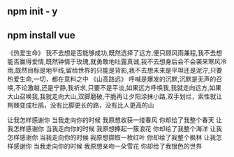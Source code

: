 ## npm init - y
## npm install vue

《热爱生命》
我不去想是否能够成功,既然选择了远方,便只顾风雨兼程,我不去想能否赢得爱情,既然钟情于玫瑰,就勇敢地吐露真诚,我不去想身后会不会袭来寒风冷雨,既然目标是地平线,留给世界的只能是背影,我不去想未来是平坦还是泥泞,只要热爱生命,一切，都在意料之中
《山高路远》
呼喊是爆发的沉默,沉默是无声的召唤,不论激越,还是宁静,我祈求,只要不是平淡,如果远方呼唤我,我就走向远方,如果大山召唤我,我就走向大山,双脚磨破,干脆再让夕阳涂抹小路,双手划烂，索性就让荆棘变成杜鹃，没有比脚更长的路，没有比人更高的山

让我怎样感谢你
当我走向你的时候
我原想收获一缕春风
你却给了我整个春天
让我怎样感谢你
当我走向你的时候
我原想捧起一簇浪花
你却给了我整个海洋
让我怎样感谢你
当我走向你的时候
我原想撷取一枚红叶
你却给了我整个枫林
让我怎样感谢你
当我走向你的时候
我原想亲吻一朵雪花
你却给了我银色的世界